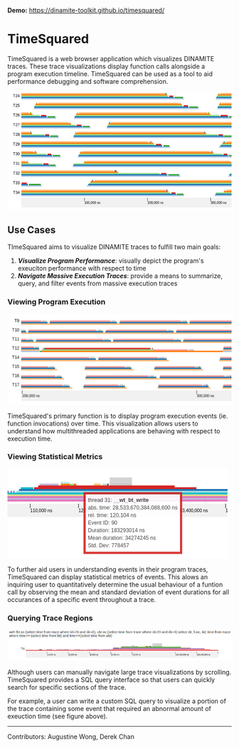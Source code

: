 **Demo:** https://dinamite-toolkit.github.io/timesquared/

# TimeSquared

TimeSquared is a web browser application which visualizes DINAMITE traces. These trace visualizations display function calls alongside a program execution timeline. TimeSquared can be used as a tool to aid performance debugging and software comprehension.

![](assets/multithreaded_interactions.png)

## Use Cases

TImeSquared aims to visualize DINAMITE traces to fulfill two main goals:
1. ***Visualize Program Performance***: visually depict the program's exeuciton performance with respect to time
2. ***Navigate Massive Execution Traces***: provide a means to summarize, query, and filter events from massive execution traces

### Viewing Program Execution
![](assets/emergent_patterns.png)

TimeSquared's primary function is to display program execution events (ie. function invocations) over time. This visualization allows users to understand how multithreaded applications are behaving with respect to execution time.

### Viewing Statistical Metrics
![](assets/tooltip2.png)

To further aid users in understanding events in their program traces, TimeSquared can display statistical metrics of events. This alows an inquiring user to quantitatively determine the usual behaviour of a funtion call by observing the mean and standard deviation of event durations for all occurances of a specific event throughout a trace.

### Querying Trace Regions
![](assets/query.png)

Although users can manually navigate large trace visualizations by scrolling. TimeSquared provides a SQL query interface so that users can quickly search for specific sections of the trace.

For example, a user can write a custom SQL query to visualize a portion of the trace containing some event that required an abnormal amount of exeuction time (see figure above).

---

Contributors: Augustine Wong, Derek Chan